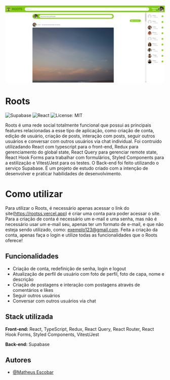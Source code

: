 ![Logo](/public/README-logo.png)

# Roots

![Supabase](https://img.shields.io/badge/Supabase-3ECF8E?style=for-the-badge&logo=supabase&logoColor=white) ![React](https://img.shields.io/badge/react-%2320232a.svg?style=for-the-badge&logo=react&logoColor=%2361DAFB) ![License: MIT](https://img.shields.io/badge/License-MIT-yellow.svg)

Roots é uma rede social totalmente funcional que possui as principais features relacionadas a esse tipo de aplicação, como criação de conta, edição de usuário, criação de posts, interação com posts, seguir outros usuários e conversar com outros usuários via chat individual.
Foi contruído utilizadando React com typescript para o front-end, Redux para gerenciamento do global state, React Query para gerenciar remote state, React Hook Forms para trabalhar com formulários, Styled Components para a estilização e Vitest/Jest para os testes. O Back-end foi feito utilizando o serviço Supabase.
É um projeto de estudo criado com a intenção de desenvolver e praticar habilidades de desenvolvimento.

# Como utilizar

Para utilizar o Roots, é necessário apenas acessar o link do site(https://rootss.vercel.app) é criar uma conta para poder acessar o site.
Para a criação de conta é necessário um e-mail e uma senha, mas não é necessário usar um e-mail seu, apenas ter um formato de e-mail, e que não esteja sendo utilizado, como: exemplo123@gmail.com.
Feita a criação da conta, apenas faça o login e utilize todas as funcionalidades que o Roots oferece!

## Funcionalidades

- Criação de conta, redefinição de senha, login e logout
- Atualização de perfil de usuário com foto de perfil, foto de capa, nome e descrição
- Criação de postagens e interação com postagens através de comentários e likes
- Seguir outros usuários
- Conversar com outros usuários via chat

## Stack utilizada

**Front-end:** React, TypeScript, Redux, React Query, React Router, React Hook Forms, Styled Components, Vitest/Jest

**Back-end:** Supabase

## Autores

- [@Matheus Escobar](https://github.com/irrobs)
